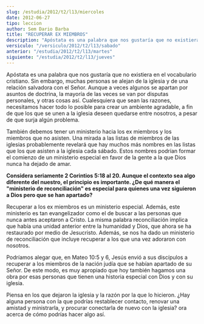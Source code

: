 ```yaml
---
slug: /estudia/2012/t2/l13/miercoles
date: 2012-06-27
tipo: leccion
author: Sem Dario Barba
title: "RECUPERAR EX MIEMBROS"
description: "Apóstata es una palabra que nos gustaría que no existiera en el vocabulario  cristiano. Sin embargo, muchas personas se alejan de la iglesia y de una  relación salvadora con el Señor. Aunque a veces algunos se apartan por asuntos  de doctrina, la mayoría de las veces se van po..."
versiculo: "/versiculo/2012/t2/l13/sabado"
anterior: "/estudia/2012/t2/l13/martes"
siguiente: "/estudia/2012/t2/l13/jueves"
---
```


Apóstata es una palabra que nos gustaría que no existiera en el vocabulario cristiano. Sin embargo, muchas personas se alejan de la iglesia y de una relación salvadora con el Señor. Aunque a veces algunos se apartan por asuntos de doctrina, la mayoría de las veces se van por disputas personales, y otras cosas así. Cualesquiera que sean las razones, necesitamos hacer todo lo posible para crear un ambiente agradable, a fin de que los que se unen a la iglesia deseen quedarse entre nosotros, a pesar de que surja algún problema.

También debemos tener un ministerio hacia los ex miembros y los miembros que no asisten. Una mirada a las listas de miembros de las iglesias probablemente revelará que hay muchos más nombres en las listas que los que asisten a la iglesia cada sábado. Estos nombres podrían formar el comienzo de un ministerio especial en favor de la gente a la que Dios nunca ha dejado de amar.

**Considera seriamente 2 Corintios 5:18 al 20. Aunque el contexto sea algo diferente del nuestro, el principio es importante. ¿De qué manera el "ministerio de reconciliación" es especial para quienes una vez siguieron a Dios pero que se han apartado?**

Recuperar a los ex miembros es un ministerio especial. Además, este ministerio es tan evangelizador como el de buscar a las personas que nunca antes aceptaron a Cristo. La misma palabra reconciliación implica que había una unidad anterior entre la humanidad y Dios, que ahora se ha restaurado por medio de Jesucristo. Además, se nos ha dado un ministerio de reconciliación que incluye recuperar a los que una vez adoraron con nosotros.

Podríamos alegar que, en Mateo 10:5 y 6, Jesús envió a sus discípulos a recuperar a los miembros de la nación judía que se habían apartado de su Señor. De este modo, es muy apropiado que hoy también hagamos una obra por esas personas que tienen una historia especial con Dios y con su iglesia.

Piensa en los que dejaron la iglesia y la razón por la que lo hicieron. ¿Hay alguna persona con la que podrías restablecer contacto, renovar una amistad y ministrarla, y procurar conectarla de nuevo con la iglesia? ora acerca de cómo podrías hacer algo así.
